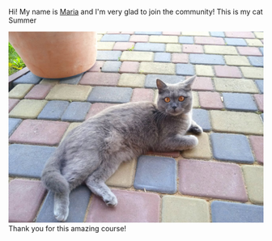 Hi!
My name is [Maria](https://github.com/filoxera1409) and I'm very glad to join the community! This is my cat Summer

<img src = "assets/images/summer.jpg">
Thank you for this amazing course!
